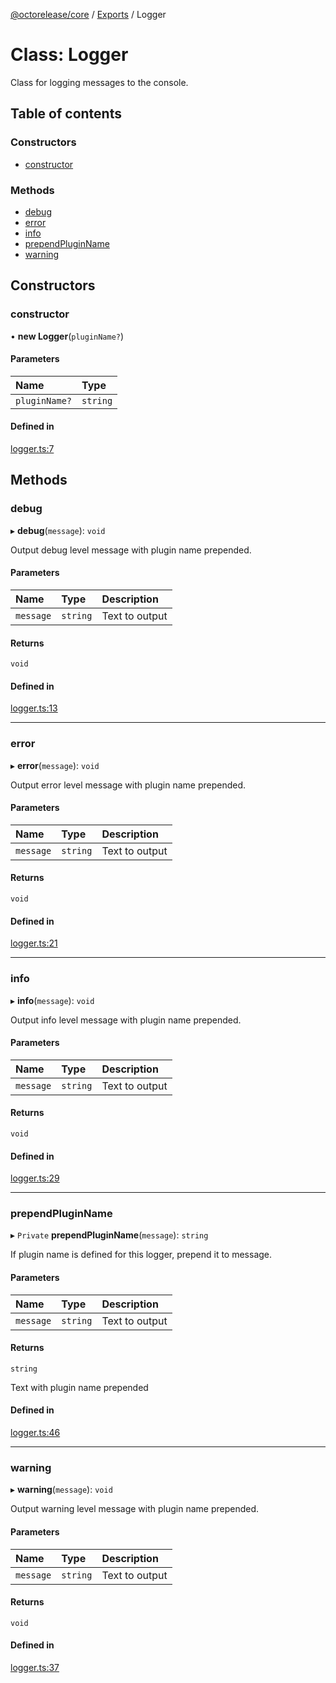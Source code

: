 [@octorelease/core](../README.md) / [Exports](../modules.md) / Logger

# Class: Logger

Class for logging messages to the console.

## Table of contents

### Constructors

- [constructor](Logger.md#constructor)

### Methods

- [debug](Logger.md#debug)
- [error](Logger.md#error)
- [info](Logger.md#info)
- [prependPluginName](Logger.md#prependpluginname)
- [warning](Logger.md#warning)

## Constructors

### constructor

• **new Logger**(`pluginName?`)

#### Parameters

| Name | Type |
| :------ | :------ |
| `pluginName?` | `string` |

#### Defined in

[logger.ts:7](https://github.com/t1m0thyj/octorelease/blob/efddc9a/packages/core/src/logger.ts#L7)

## Methods

### debug

▸ **debug**(`message`): `void`

Output debug level message with plugin name prepended.

#### Parameters

| Name | Type | Description |
| :------ | :------ | :------ |
| `message` | `string` | Text to output |

#### Returns

`void`

#### Defined in

[logger.ts:13](https://github.com/t1m0thyj/octorelease/blob/efddc9a/packages/core/src/logger.ts#L13)

___

### error

▸ **error**(`message`): `void`

Output error level message with plugin name prepended.

#### Parameters

| Name | Type | Description |
| :------ | :------ | :------ |
| `message` | `string` | Text to output |

#### Returns

`void`

#### Defined in

[logger.ts:21](https://github.com/t1m0thyj/octorelease/blob/efddc9a/packages/core/src/logger.ts#L21)

___

### info

▸ **info**(`message`): `void`

Output info level message with plugin name prepended.

#### Parameters

| Name | Type | Description |
| :------ | :------ | :------ |
| `message` | `string` | Text to output |

#### Returns

`void`

#### Defined in

[logger.ts:29](https://github.com/t1m0thyj/octorelease/blob/efddc9a/packages/core/src/logger.ts#L29)

___

### prependPluginName

▸ `Private` **prependPluginName**(`message`): `string`

If plugin name is defined for this logger, prepend it to message.

#### Parameters

| Name | Type | Description |
| :------ | :------ | :------ |
| `message` | `string` | Text to output |

#### Returns

`string`

Text with plugin name prepended

#### Defined in

[logger.ts:46](https://github.com/t1m0thyj/octorelease/blob/efddc9a/packages/core/src/logger.ts#L46)

___

### warning

▸ **warning**(`message`): `void`

Output warning level message with plugin name prepended.

#### Parameters

| Name | Type | Description |
| :------ | :------ | :------ |
| `message` | `string` | Text to output |

#### Returns

`void`

#### Defined in

[logger.ts:37](https://github.com/t1m0thyj/octorelease/blob/efddc9a/packages/core/src/logger.ts#L37)
